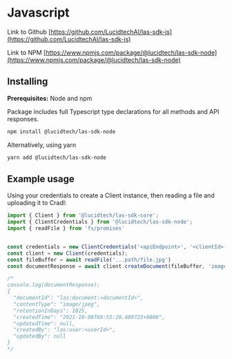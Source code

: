 # Javascript

Link to Github
[https://github.com/LucidtechAI/las-sdk-js](https://github.com/LucidtechAI/las-sdk-js)

Link to NPM
[https://www.npmjs.com/package/@lucidtech/las-sdk-node](https://www.npmjs.com/package/@lucidtech/las-sdk-node)



## Installing
**Prerequisites:** Node and npm

Package includes full Typescript type declarations for all methods and API responses.

```bash
npm install @lucidtech/las-sdk-node
```
Alternatively, using yarn
```bash
yarn add @lucidtech/las-sdk-node
```


## Example usage
Using your credentials to create a Client instance, then reading a file and uploading it to Cradl:
```typescript
import { Client } from '@lucidtech/las-sdk-core';
import { ClientCredentials } from '@lucidtech/las-sdk-node';
import { readFile } from 'fs/promises'


const credentials = new ClientCredentials('<apiEndpoint>', '<clientId>',  '<clientSecret>', '<authEndpoint>');
const client = new Client(credentials);
const fileBuffer = await readFile('...path/file.jpg')
const documentResponse = await client.createDocument(fileBuffer, 'image/jpeg');

/*
console.log(documentResponse);
{
  "documentId": "las:document:<documentId>",
  "contentType": "image/jpeg",
  "retentionInDays": 1825,
  "createdTime": "2021-10-08T09:55:20.489723+0000",
  "updatedTime": null,
  "createdBy": "las:user:<userId>",
  "updatedBy": null
}
*/
```
